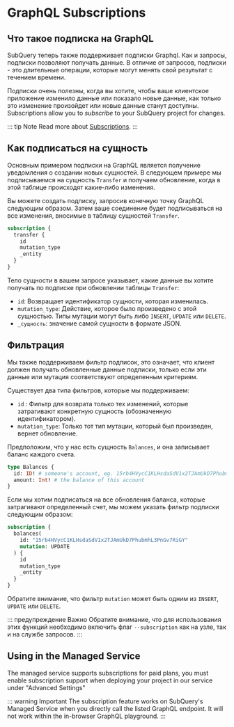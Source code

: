# GraphQL Subscriptions

## Что такое подписка на GraphQL

SubQuery теперь также поддерживает подписки Graphql. Как и запросы, подписки позволяют получать данные. В отличие от запросов, подписки - это длительные операции, которые могут менять свой результат с течением времени.

Подписки очень полезны, когда вы хотите, чтобы ваше клиентское приложение изменило данные или показало новые данные, как только это изменение произойдет или новые данные станут доступны. Subscriptions allow you to _subscribe_ to your SubQuery project for changes.

::: tip Note Read more about [Subscriptions](https://www.apollographql.com/docs/react/data/subscriptions/). :::

## Как подписаться на сущность

Основным примером подписки на GraphQL является получение уведомления о создании новых сущностей. В следующем примере мы подписываемся на сущность `Transfer` и получаем обновление, когда в этой таблице происходят какие-либо изменения.

Вы можете создать подписку, запросив конечную точку GraphQL следующим образом. Затем ваше соединение будет подписываться на все изменения, вносимые в таблицу сущностей `Transfer`.

```graphql
subscription {
  transfer {
    id
    mutation_type
    _entity
  }
}
```

Тело сущности в вашем запросе указывает, какие данные вы хотите получать по подписке при обновлении таблицы `Transfer`:

- `id`: Возвращает идентификатор сущности, которая изменилась.
- `mutation_type`: Действие, которое было произведено с этой сущностью. Типы мутации могут быть либо `INSERT`, `UPDATE` или `DELETE`.
- `_сущность`: значение самой сущности в формате JSON.

## Фильтрация

Мы также поддерживаем фильтр подписок, это означает, что клиент должен получать обновленные данные подписки, только если эти данные или мутация соответствуют определенным критериям.

Существует два типа фильтров, которые мы поддерживаем:

- `id` : Фильтр для возврата только тех изменений, которые затрагивают конкретную сущность (обозначенную идентификатором).
- `mutation_type`: Только тот тип мутации, который был произведен, вернет обновление.

Предположим, что у нас есть сущность `Balances`, и она записывает баланс каждого счета.

```graphql
type Balances {
  id: ID! # someone's account, eg. 15rb4HVycC1KLHsdaSdV1x2TJAmUkD7PhubmhL3PnGv7RiGY
  amount: Int! # the balance of this account
}
```

Если мы хотим подписаться на все обновления баланса, которые затрагивают определенный счет, мы можем указать фильтр подписки следующим образом:

```graphql
subscription {
  balances(
    id: "15rb4HVycC1KLHsdaSdV1x2TJAmUkD7PhubmhL3PnGv7RiGY"
    mutation: UPDATE
  ) {
    id
    mutation_type
    _entity
  }
}
```

Обратите внимание, что фильтр `mutation` может быть одним из `INSERT`, `UPDATE` или `DELETE`.

::: предупреждение Важно Обратите внимание, что для использования этих функций необходимо включить флаг `--subscription` как на узле, так и на службе запросов. :::

## Using in the Managed Service

The managed service supports subscriptions for paid plans, you must enable subscription support when deploying your project in our service under "Advanced Settings"

::: warning Important
The subscription feature works on SubQuery's Managed Service when you directly call the listed GraphQL endpoint. It will not work within the in-browser GraphQL playground.
:::
